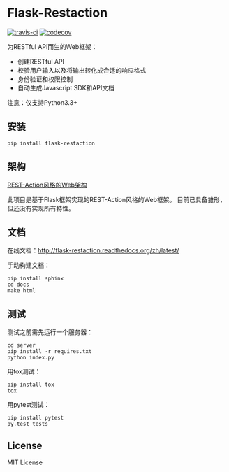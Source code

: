 # Flask-Restaction

[![travis-ci](https://api.travis-ci.org/guyskk/flask-restaction.svg)](https://travis-ci.org/guyskk/flask-restaction) [![codecov](https://codecov.io/gh/guyskk/flask-restaction/branch/master/graph/badge.svg)](https://codecov.io/gh/guyskk/flask-restaction)


为RESTful API而生的Web框架：

- 创建RESTful API
- 校验用户输入以及将输出转化成合适的响应格式
- 身份验证和权限控制
- 自动生成Javascript SDK和API文档

注意：仅支持Python3.3+


## 安装

    pip install flask-restaction


## 架构

[REST-Action风格的Web架构](REST-Action.md)

此项目是基于Flask框架实现的REST-Action风格的Web框架。
目前已具备雏形，但还没有实现所有特性。


## 文档

在线文档：http://flask-restaction.readthedocs.org/zh/latest/

手动构建文档：

    pip install sphinx
    cd docs
    make html


## 测试

测试之前需先运行一个服务器：

    cd server
    pip install -r requires.txt
    python index.py

用tox测试：

    pip install tox
    tox

用pytest测试：

    pip install pytest
    py.test tests


## License

MIT License
